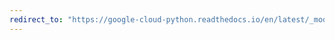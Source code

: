 ```yaml
---
redirect_to: "https://google-cloud-python.readthedocs.io/en/latest/_modules/google/cloud/bigquery/schema.html"
---
```

